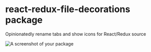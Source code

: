 # react-redux-file-decorations package

Opinionatedly rename tabs and show icons for React/Redux source

![A screenshot of your package](https://f.cloud.github.com/assets/69169/2290250/c35d867a-a017-11e3-86be-cd7c5bf3ff9b.gif)
